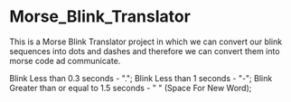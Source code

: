# Morse_Blink_Translator
This is a Morse Blink Translator project in which we can convert our blink sequences into dots and dashes and therefore we can convert them into morse code ad communicate.


Blink Less than 0.3 seconds - ".";
Blink Less than 1 seconds - "-";
Blink Greater than or equal to 1.5 seconds - " " (Space For New Word);
